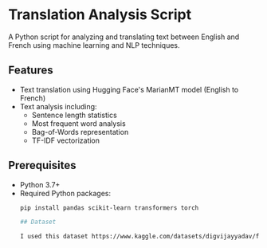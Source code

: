 # Translation Analysis Script

A Python script for analyzing and translating text between English and French using machine learning and NLP techniques.

## Features

- Text translation using Hugging Face's MarianMT model (English to French)
- Text analysis including:
  - Sentence length statistics
  - Most frequent word analysis
  - Bag-of-Words representation
  - TF-IDF vectorization

## Prerequisites

- Python 3.7+
- Required Python packages:
  ```bash
  pip install pandas scikit-learn transformers torch

  ## Dataset

  I used this dataset https://www.kaggle.com/datasets/digvijayyadav/frenchenglish
